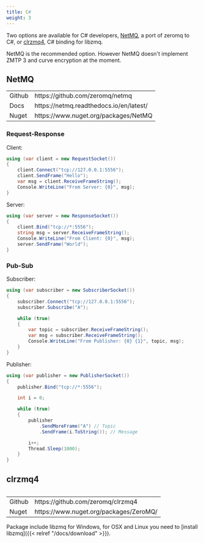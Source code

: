 ```yaml
---
title: C#
weight: 3
---
```


Two options are available for C# developers, [NetMQ](https://github.com/zeromq/netmq), a port of zeromq to C#, or [clrzmq4](https://github.com/zeromq/clrzmq4), C# binding for libzmq.

NetMQ is the recommended option. However NetMQ doesn't implement ZMTP 3 and curve encryption at the moment.

## NetMQ

<table>
<tr><td>Github</td><td>https://github.com/zeromq/netmq</td></tr>
<tr><td>Docs</td><td>https://netmq.readthedocs.io/en/latest/</td></tr>
<tr><td>Nuget</td><td>https://www.nuget.org/packages/NetMQ</td></tr>
<table>

### Request-Response

Client:
```csharp
using (var client = new RequestSocket())
{
    client.Connect("tcp://127.0.0.1:5556");
    client.SendFrame("Hello");
    var msg = client.ReceiveFrameString();
    Console.WriteLine("From Server: {0}", msg);
}
```

Server:
```csharp
using (var server = new ResponseSocket())
{
    client.Bind("tcp://*:5556");
    string msg = server.ReceiveFrameString();
    Console.WriteLine("From Client: {0}", msg);
    server.SendFrame("World");
}
```

### Pub-Sub

Subscriber:
```csharp
using (var subscriber = new SubscriberSocket())
{
    subscriber.Connect("tcp://127.0.0.1:5556");
    subscriber.Subscribe("A");

    while (true)
    {
        var topic = subscriber.ReceiveFrameString();
        var msg = subscriber.ReceiveFrameString();
        Console.WriteLine("From Publisher: {0} {1}", topic, msg);
    }
}
```

Publisher:
```csharp
using (var publisher = new PublisherSocket())
{
    publisher.Bind("tcp://*:5556");

    int i = 0;

    while (true)
    {
        publisher
            .SendMoreFrame("A") // Topic
            .SendFrame(i.ToString()); // Message

        i++;
        Thread.Sleep(1000);
    }
}
```

## clrzmq4

<table>
<tr><td>Github</td><td>https://github.com/zeromq/clrzmq4</td></tr>
<tr><td>Nuget</td><td>https://www.nuget.org/packages/ZeroMQ/</td></tr>
<table>

Package include libzmq for Windows, for OSX and Linux you need to [install libzmq]({{< relref "/docs/download" >}}).

